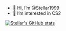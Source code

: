 - 👋 Hi, I’m @Stellar1999
- 👀 I’m interested in CS2

[![Stellar's GitHub stats](https://github-readme-stats.vercel.app/api?username=Stellar1999&theme=onedark)](https://github.com/anuraghazra/github-readme-stats)

<!---
Stellar1999/Stellar1999 is a ✨ special ✨ repository because its `README.md` (this file) appears on your GitHub profile.
You can click the Preview link to take a look at your changes.
--->
